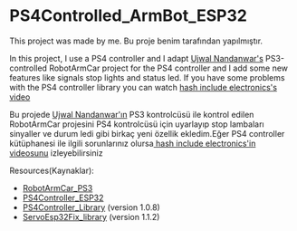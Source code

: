 # PS4Controlled_ArmBot_ESP32
This project was made by me.
Bu proje benim tarafından yapılmıştır.

In this project, I use a PS4 controller and I adapt [Ujwal Nandanwar's](https://github.com/un0038998) PS3-controlled RobotArmCar project for the PS4 controller and I add some new features like signals stop lights and status led. If you have some problems with the PS4 controller library you can watch [
hash include electronics's video](https://youtu.be/dRysvxQfVDw?si=4Gacg5gsg6IlXpIF)

Bu projede [Ujwal Nandanwar'ın](https://github.com/un0038998) PS3 kontrolcüsü ile kontrol edilen RobotArmCar projesini PS4 kontrolcüsü için uyarlayıp stop lambaları sinyaller ve durum ledi gibi birkaç yeni özellik ekledim.Eğer PS4 controller kütüphanesi ile ilgili sorunlarınız olursa[
hash include electronics'in videosunu](https://youtu.be/dRysvxQfVDw?si=4Gacg5gsg6IlXpIF) izleyebilirsiniz


Resources(Kaynaklar):
* [RobotArmCar_PS3](https://github.com/un0038998/RobotArmCar)
* [PS4Controller_ESP32](https://github.com/un0038998/PS4Controller_ESP32)
* [PS4Controller_Library](https://github.com/pablomarquez76/PS4_Controller_Host) (version 1.0.8)
* [ServoEsp32Fix_library](https://github.com/alunit3/ServoESP32/) (version 1.1.2)
